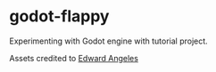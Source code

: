# godot-flappy
Experimenting with Godot engine with tutorial project.

Assets credited to [Edward Angeles](https://bitbucket.org/EdwardAngeles/)
